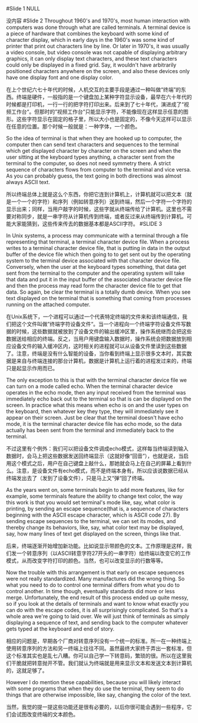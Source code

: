 #Slide 1
NULL

没内容
#Slide 2
Throughout 1960's and 1970's, most human interaction with computers was done
through what are called terminals. A terminal device is a piece of hardware
that combines the keyboard with some kind of character display, which in early
days in the 1960's was some kind of printer that print out characters line by
line. Or later in 1970's, it was usually a video console, but video console
was not capable of displaying arbitrary graphics, it can only display text
characters, and these text characters could only be displayed in a fixed grid.
Say, it wouldn't have arbitrarily positioned characters anywhere on the screen,
and also these devices only have one display font and one display color. 

在上个世纪六七十年代的时候，人机交互的主要手段是通过一种叫做“终端”的东西。终端是硬件，一般指的是一个键盘加上某种字符显示设备，最早在六十年代的时候都是打印机，一行一行的把字符打印出来。后来到了七十年代，演进成了“视频工作台“。但那时的”视频工作台”只能显示字符，不能像现在这样显示任意的图形。这些字符显示在固定的格子里，所以大小也是固定的，不像今天这样可以显示在任意的位置。那个时候一般就是：一种字体，一个颜色。

So the idea of terminal is that when they are hooked up to computer, the
computer then can send text characters and sequences to the terminal which get
displayed character by character on the screen and when the user sitting at
the keyboard types anything, a character sent from the terminal to the
computer, so does not need symmetry there. A strict sequence of characters
flows from computer to the terminal and vice versa. As you can probably guess,
the text going in both directions was almost always ASCII text.

所以终端总体上就是这么个东西，你把它连到计算机上，计算机就可以把文本（就是一个一个的字符）和序列（例如转意序列）送到终端，然后一个字符一个字符的显示出来；同样，当用户敲字的时候，这些字就从终端传给了计算机。这里也不需要对称同步，就是一串字符从计算机传到终端，或者反过来从终端传到计算机。可能大家能猜到，这些传来传去的数据基本都是ASCII字符。
#SLIDE 3

In Unix systems, a process may communicate with a terminal through a file
representing that terminal, a terminal character device file. When a process
writes to a terminal character device file, that is putting in data in the
output buffer of the device file which then going to to get sent out by the
operating system to the terminal device associated with that character device
file. Conversely, when the user at the keyboard types something, that data
get sent from the terminal to the computer and the operating system will take
that data and put it in the input buffer of the associated character device
file and then the process may read form the character device file to get that
data. So again, be clear the terminal is a totally dumb device. When you see
text displayed on the terminal that is something that coming from processes
running on the attached computer. 

在Unix系统下，一个进程可以通过一个代表特定终端的文件来和该终端通信，我们把这个文件叫做”终端字符设备文件“。当一个进程向一个终端字符设备文件写数据的时候，这些数据就被放到了设备文件的输出缓冲区里，操作系统继而会把这些数据送给相应的终端。反之，当用户用键盘输入数据时，操作系统会把数据放到相应设备文件的输入缓冲区内，这时相关的进程就可以从设备文件里读到这些数据了。注意，终端是没有什么智能的设备，当你看到终端上显示很多文本时，其实数据是来自与终端连接的那台计算机，数据是计算机上运行着的进程发过来的，终端只是起显示作用而已。

The only exception to this is that with the terminal character device file we
can turn on a mode called echo. When the terminal character device operates
in the echo mode, then any input received from the terminal was immediately
echo back out to the terminal so that is can be displayed on the screen. In
practice what this means when echo is on and the user types on the
keyboard, then whatever key they type, they will immediately see it appear on
their screen. Just be clear that the terminal doesn't have echo mode, it is
the terminal character device file has echo mode, so the data actually has
been sent from the terminal and immediately back to the terminal.

不过这里有个例外：我们可以把设备文件调成echo模式，这样每当终端读到输入数据时，会马上把这些数据发送回终端显示（这就好像“回音”），也就是说，当启用这个模式之后，用户在自己键盘上敲什么，那她就会马上在自己的屏幕上看到什么。注意，是设备文件有echo模式，而不是终端本身有。所以应该说数据已经从终端发出去了（发到了设备文件），只是马上又“弹“回了终端。 

As the years went on, some terminals begin to add more features, like for
example, some terminals feature the ability to change text color, the way this
work is that you would set terminal's mode like, say, what color is printing,
by sending an escape sequence(that is, a sequence of characters beginning with
the ASCII escape character, which is ASCII code 27). By sending escape
sequences to the terminal, we can set its modes, and thereby change its
behaviors, like, say, what color text may be displayed, say, how many lines of
text get displayed on the screen, things like that.

后来，终端逐渐开始增加新功能。比如说显示带颜色的文本。工作原理是这样，我们发一个转意序列（以ASCII转意字符27开头的一串字符）给终端以改变它的工作模式，从而改变字符打印的颜色。当然，也可以改变显示的行数等等。

Now the trouble with this arrangement is that early on escape sequences were
not really standardized. Many manufactures did the wrong thing. So what you
need to do to control one terminal differs from what you do to control
another. In time though, eventually standards did more or less merge.
Unfortunately, the end result of this process ended up quite messy, so if you
look at the details of terminals and want to know what exactly you can do with
the escape codes, it is all surprisingly complicated. So that's a whole area
we're going to laid over. We will just think of terminals as simply displaying
a sequence of text, and sending back to the computer whatever gets typed at
the keyboard and end of story.

相应的问题是，早期各个厂商对转意序列没有一个统一的标准。所一在一种终端上使用转意序列的方法和另一终端上往往不同。虽然最终大家终于弄出一套标准，但这个标准其实也是乱七八糟。你可以自己学一下转意码，繁琐的很。所以在这里我们干脆就把转意抛开不管。我们就认为终端就是用来显示文本和发送文本到计算机的，这就足够了。

However I do mention these capabilities, because you will likely interact with
some programs that when they do use the terminal, they seem to do things that
are otherwise impossible, like say, changing the color of the text.

当然，我觉的提一提这些功能还是很有必要的，以后你很可能会遇到一些程序，它们会试图改变终端的文本颜色。

